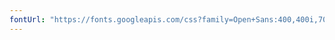 ```yaml
---
fontUrl: "https://fonts.googleapis.com/css?family=Open+Sans:400,400i,700|Merriweather:400,400i,700"
---
```

